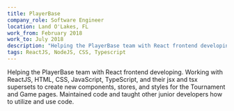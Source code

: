 ```yaml
---
title: PlayerBase
company_role: Software Engineer
location: Land O'Lakes, FL
work_from: February 2018
work_to: July 2018
description: "Helping the PlayerBase team with React frontend developing. Working with ReactJS, HTML, CSS, JavaScript, TypeScript, and their jsx and tsx supersets to create new components, stores, and styles for the Tournament and Game pages. Maintained code and taught other junior developers how to utilize and use code."
tags: ReactJS, NodeJS, CSS, Typescript
---
```


Helping the PlayerBase team with React frontend developing. Working with ReactJS, HTML, CSS, JavaScript, TypeScript, and their jsx and tsx supersets to create new components, stores, and styles for the Tournament and Game pages. Maintained code and taught other junior developers how to utilize and use code.